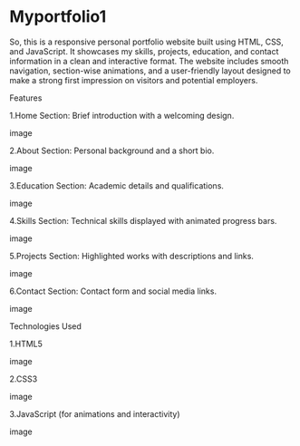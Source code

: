 # Myportfolio1


So, this is a responsive personal portfolio website built using HTML, CSS, and JavaScript. It showcases my skills, projects, education, and contact information in a clean and interactive format. The website includes smooth navigation, section-wise animations, and a user-friendly layout designed to make a strong first impression on visitors and potential employers.

Features

1.Home Section: Brief introduction with a welcoming design.

image

2.About Section: Personal background and a short bio.

image

3.Education Section: Academic details and qualifications.

image

4.Skills Section: Technical skills displayed with animated progress bars.

image

5.Projects Section: Highlighted works with descriptions and links.

image

6.Contact Section: Contact form and social media links.

image

Technologies Used

1.HTML5

image

2.CSS3

image

3.JavaScript (for animations and interactivity)

image
